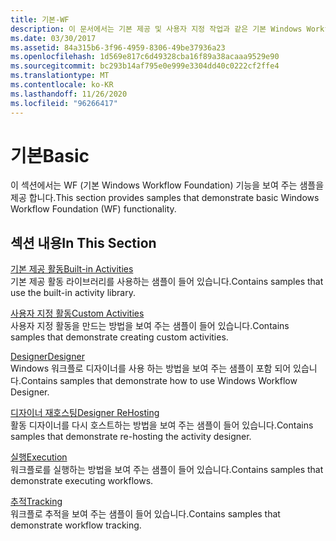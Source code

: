 ```yaml
---
title: 기본-WF
description: 이 문서에서는 기본 제공 및 사용자 지정 작업과 같은 기본 Windows Workflow Foundation 기능을 보여 주는 샘플을 참조 합니다.
ms.date: 03/30/2017
ms.assetid: 84a315b6-3f96-4959-8306-49be37936a23
ms.openlocfilehash: 1d569e817c6d49328cba16f89a38acaaa9529e90
ms.sourcegitcommit: bc293b14af795e0e999e3304dd40c0222cf2ffe4
ms.translationtype: MT
ms.contentlocale: ko-KR
ms.lasthandoff: 11/26/2020
ms.locfileid: "96266417"
---
```

# <a name="basic"></a><span data-ttu-id="7f659-103">기본</span><span class="sxs-lookup"><span data-stu-id="7f659-103">Basic</span></span>

<span data-ttu-id="7f659-104">이 섹션에서는 WF (기본 Windows Workflow Foundation) 기능을 보여 주는 샘플을 제공 합니다.</span><span class="sxs-lookup"><span data-stu-id="7f659-104">This section provides samples that demonstrate basic Windows Workflow Foundation (WF) functionality.</span></span>  
  
## <a name="in-this-section"></a><span data-ttu-id="7f659-105">섹션 내용</span><span class="sxs-lookup"><span data-stu-id="7f659-105">In This Section</span></span>  

 [<span data-ttu-id="7f659-106">기본 제공 활동</span><span class="sxs-lookup"><span data-stu-id="7f659-106">Built-in Activities</span></span>](built-in-activities.md)  
 <span data-ttu-id="7f659-107">기본 제공 활동 라이브러리를 사용하는 샘플이 들어 있습니다.</span><span class="sxs-lookup"><span data-stu-id="7f659-107">Contains samples that use the built-in activity library.</span></span>  
  
 [<span data-ttu-id="7f659-108">사용자 지정 활동</span><span class="sxs-lookup"><span data-stu-id="7f659-108">Custom Activities</span></span>](custom-activities.md)  
 <span data-ttu-id="7f659-109">사용자 지정 활동을 만드는 방법을 보여 주는 샘플이 들어 있습니다.</span><span class="sxs-lookup"><span data-stu-id="7f659-109">Contains samples that demonstrate creating custom activities.</span></span>  
  
 [<span data-ttu-id="7f659-110">Designer</span><span class="sxs-lookup"><span data-stu-id="7f659-110">Designer</span></span>](designer.md)  
 <span data-ttu-id="7f659-111">Windows 워크플로 디자이너를 사용 하는 방법을 보여 주는 샘플이 포함 되어 있습니다.</span><span class="sxs-lookup"><span data-stu-id="7f659-111">Contains samples that demonstrate how to use Windows Workflow Designer.</span></span>  
  
 [<span data-ttu-id="7f659-112">디자이너 재호스팅</span><span class="sxs-lookup"><span data-stu-id="7f659-112">Designer ReHosting</span></span>](designer-rehosting.md)  
 <span data-ttu-id="7f659-113">활동 디자이너를 다시 호스트하는 방법을 보여 주는 샘플이 들어 있습니다.</span><span class="sxs-lookup"><span data-stu-id="7f659-113">Contains samples that demonstrate re-hosting the activity designer.</span></span>  
  
 [<span data-ttu-id="7f659-114">실행</span><span class="sxs-lookup"><span data-stu-id="7f659-114">Execution</span></span>](execution.md)  
 <span data-ttu-id="7f659-115">워크플로를 실행하는 방법을 보여 주는 샘플이 들어 있습니다.</span><span class="sxs-lookup"><span data-stu-id="7f659-115">Contains samples that demonstrate executing workflows.</span></span>
  
 [<span data-ttu-id="7f659-116">추적</span><span class="sxs-lookup"><span data-stu-id="7f659-116">Tracking</span></span>](tracking.md)  
 <span data-ttu-id="7f659-117">워크플로 추적을 보여 주는 샘플이 들어 있습니다.</span><span class="sxs-lookup"><span data-stu-id="7f659-117">Contains samples that demonstrate workflow tracking.</span></span>
